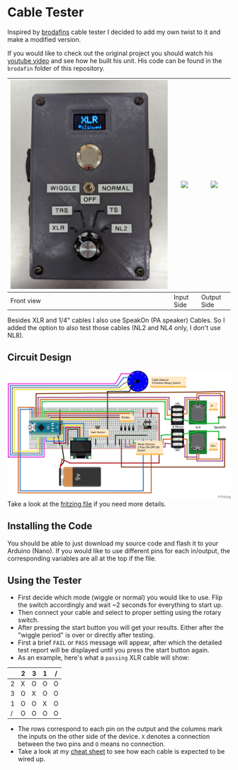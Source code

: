 # Cable Tester
Inspired by [brodafins](https://www.youtube.com/channel/UCYWdkH3cT7uKhssbFg7uHtw) cable tester I decided to add my own twist to it and make a modified version.

If you would like to check out the original project you should watch his [youtube video](https://www.youtube.com/watch?v=r3Qzw2hiL2Y) and see how he built his unit.
His code can be found in the `brodafin` folder of this repository.

|<img src="cable-tester/images/Front.png">|<img src="cable-tester/images/Input.png">|<img src="cable-tester/images/Output.png">|
|-|-|-|
|Front view|Input Side|Output Side|

Besides XLR and 1/4" cables I also use SpeakOn (PA speaker) Cables.
So I added the option to also test those cables (NL2 and NL4 only, I don't use NL8).


## Circuit Design
![schematic](cable-tester/schematics/schematics.png)
Take a look at the [fritzing file](cable-tester/schematics/schematics.fzz) if you need more details.

## Installing the Code
You should be able to just download my source code and flash it to your Arduino (Nano).
If you would like to use different pins for each in/output, the corresponding variables are all at the top if the file.

## Using the Tester
- First decide which mode (wiggle or normal) you would like to use. Flip the switch accordingly and wait ~2 seconds for everything to start up.
- Then connect your cable and select to proper setting using the rotary switch.
- After pressing the start button you will get your results. Either after the "wiggle period" is over or directly after testing.
- First a brief `FAIL` or `PASS` message will appear, after which the detailed test report will be displayed until you press the start button again.
- As an example, here's what a `passing` XLR cable will show:

| |2|3|1|/|
|-|-|-|-|-|
|2|X|O|O|O|
|3|O|X|O|O|
|1|O|O|X|O|
|/|O|O|O|O|

- The rows correspond to each pin on the output and the columns mark the inputs on the other side of the device.
`X` denotes a connection between the two pins and `O` means no connection.
- Take a look at my [cheat sheet]() to see how each cable is expected to be wired up.